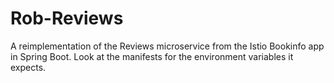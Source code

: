 # Rob-Reviews
A reimplementation of the Reviews microservice from the Istio Bookinfo app in Spring Boot.  Look at the manifests for the environment variables it expects.